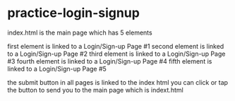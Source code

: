 # practice-login-signup
index.html is the main page which has 5 elements

first element is linked to a Login/Sign-up Page #1
second element is linked to a Login/Sign-up Page #2
third element is linked to a Login/Sign-up Page #3
fourth element is linked to a Login/Sign-up Page #4
fifth element is linked to a Login/Sign-up Page #5

the submit button in all pages is linked to the index html
you can click or tap the button to send you to the main page which is indext.html
